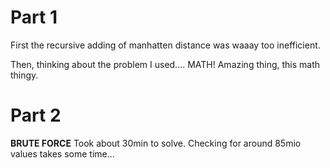 # Part 1
First the recursive adding of manhatten distance was waaay too inefficient.

Then, thinking about the problem I used.... MATH! Amazing thing, this math thingy.

# Part 2
**BRUTE FORCE**
Took about 30min to solve. Checking for around 85mio values takes some time...
